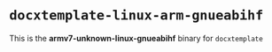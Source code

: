 # `docxtemplate-linux-arm-gnueabihf`

This is the **armv7-unknown-linux-gnueabihf** binary for `docxtemplate`
